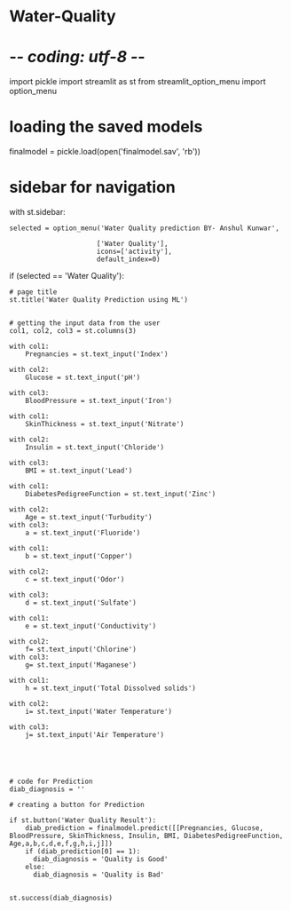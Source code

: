 # Water-Quality
# -*- coding: utf-8 -*-

import pickle
import streamlit as st
from streamlit_option_menu import option_menu


# loading the saved models

finalmodel = pickle.load(open('finalmodel.sav', 'rb'))


# sidebar for navigation
with st.sidebar:
    
    selected = option_menu('Water Quality prediction BY- Anshul Kunwar',
                          
                          ['Water Quality'],
                          icons=['activity'],
                          default_index=0)
    
    
if (selected == 'Water Quality'):
    
    # page title
    st.title('Water Quality Prediction using ML')
    
    
    # getting the input data from the user
    col1, col2, col3 = st.columns(3)
    
    with col1:
        Pregnancies = st.text_input('Index')
        
    with col2:
        Glucose = st.text_input('pH')
    
    with col3:
        BloodPressure = st.text_input('Iron')
    
    with col1:
        SkinThickness = st.text_input('Nitrate')
    
    with col2:
        Insulin = st.text_input('Chloride')
    
    with col3:
        BMI = st.text_input('Lead')
    
    with col1:
        DiabetesPedigreeFunction = st.text_input('Zinc')
    
    with col2:
        Age = st.text_input('Turbudity')
    with col3:
        a = st.text_input('Fluoride')
    
    with col1:
        b = st.text_input('Copper')
    
    with col2:
        c = st.text_input('Odor')
    
    with col3:
        d = st.text_input('Sulfate')
    
    with col1:
        e = st.text_input('Conductivity')
    
    with col2:
        f= st.text_input('Chlorine')
    with col3:
        g= st.text_input('Maganese')
    
    with col1:
        h = st.text_input('Total Dissolved solids')
    
    with col2:
        i= st.text_input('Water Temperature')
        
    with col3:
        j= st.text_input('Air Temperature')
    
    
    
    
    
    # code for Prediction
    diab_diagnosis = ''
    
    # creating a button for Prediction
    
    if st.button('Water Quality Result'):
        diab_prediction = finalmodel.predict([[Pregnancies, Glucose, BloodPressure, SkinThickness, Insulin, BMI, DiabetesPedigreeFunction, Age,a,b,c,d,e,f,g,h,i,j]])
        if (diab_prediction[0] == 1):
          diab_diagnosis = 'Quality is Good'
        else:
          diab_diagnosis = 'Quality is Bad'

        
    st.success(diab_diagnosis)














